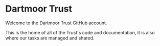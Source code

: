 # Dartmoor Trust

Welcome to the Dartmoor Trust GitHub account.

This is the home of all of the Trust's code and documentation, it is also where our tasks are managed and shared.
